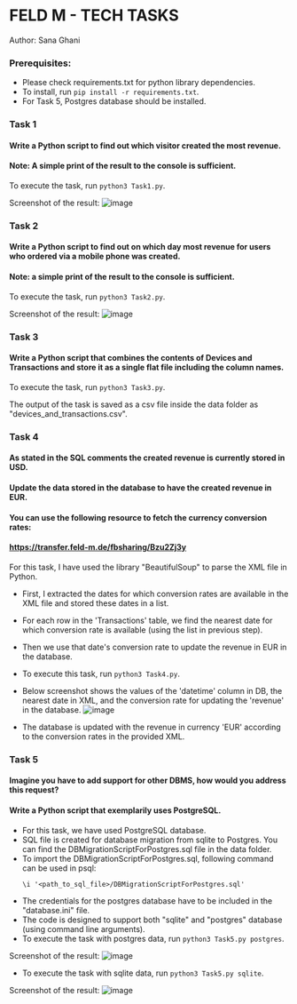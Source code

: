 # FELD M - TECH TASKS

Author: Sana Ghani

### Prerequisites:
* Please check requirements.txt for python library dependencies. 
* To install, run `pip install -r requirements.txt`.
* For Task 5, Postgres database should be installed. 

### Task 1
#### Write a Python script to find out which visitor created the most revenue. 
#### Note: A simple print of the result to the console is sufficient.

To execute the task, run `python3 Task1.py`. 

Screenshot of the result:
![image](https://user-images.githubusercontent.com/91886253/176982544-e817c6de-1140-4acd-8dc0-7599a8f181ae.png)

### Task 2
#### Write a Python script to find out on which day most revenue for users who ordered via a mobile phone was created.
#### Note: a simple print of the result to the console is sufficient.

To execute the task, run `python3 Task2.py`. 

Screenshot of the result:
![image](https://user-images.githubusercontent.com/91886253/176982416-a50ca5a0-710d-4e09-8565-b294c6894f77.png)

### Task 3

#### Write a Python script that combines the contents of Devices and Transactions and store it as a single flat file including the column names.

To execute the task, run `python3 Task3.py`.

The output of the task is saved as a csv file inside the data folder as "devices_and_transactions.csv".

### Task 4
#### As stated in the SQL comments the created revenue is currently stored in USD.
#### Update the data stored in the database to have the created revenue in EUR.
#### You can use the following resource to fetch the currency conversion rates:
#### https://transfer.feld-m.de/fbsharing/Bzu2Zj3y

For this task, I have used the library "BeautifulSoup" to parse the XML file in Python.

* First, I extracted the dates for which conversion rates are available in the XML file and stored these dates in a list.
* For each row in the 'Transactions' table, we find the nearest date for which conversion rate is available (using the list in previous step).
* Then we use that date's conversion rate to update the revenue in EUR in the database.

* To execute this task, run `python3 Task4.py`. 
* Below screenshot shows the values of the 'datetime' column in DB, the nearest date in XML, and the conversion rate for updating the 'revenue' in the database.
![image](https://user-images.githubusercontent.com/91886253/176983847-a14583c4-1bac-4514-adef-e46e3c3431b5.png)
* The database is updated with the revenue in currency 'EUR' according to the conversion rates in the provided XML.

### Task 5

#### Imagine you have to add support for other DBMS, how would you address this request?
#### Write a Python script that exemplarily uses PostgreSQL.
#### 

* For this task, we have used PostgreSQL database.
* SQL file is created for database migration from sqlite to Postgres. You can find the DBMigrationScriptForPostgres.sql file in the data folder.
* To import the DBMigrationScriptForPostgres.sql, following command can be used in psql: 
  ```
  \i '<path_to_sql_file>/DBMigrationScriptForPostgres.sql'
  ```
* The credentials for the postgres database have to be included in the "database.ini" file.
* The code is designed to support both "sqlite" and "postgres" database (using command line arguments).
* To execute the task with postgres data, run `python3 Task5.py postgres`.

Screenshot of the result:
![image](https://user-images.githubusercontent.com/91886253/176983190-962d6abe-7aa0-425d-8d9e-f5ab19280363.png)

* To execute the task with sqlite data, run `python3 Task5.py sqlite`.

Screenshot of the result:
![image](https://user-images.githubusercontent.com/91886253/176983257-abdc9fec-7b42-4dbe-9320-5875e149e4c1.png)

